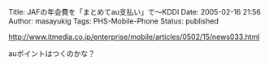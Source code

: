 Title: JAFの年会費を「まとめてau支払い」で〜KDDI
Date: 2005-02-16 21:56
Author: masayukig
Tags: PHS-Mobile-Phone
Status: published

<http://www.itmedia.co.jp/enterprise/mobile/articles/0502/15/news033.html>

auポイントはつくのかな？

